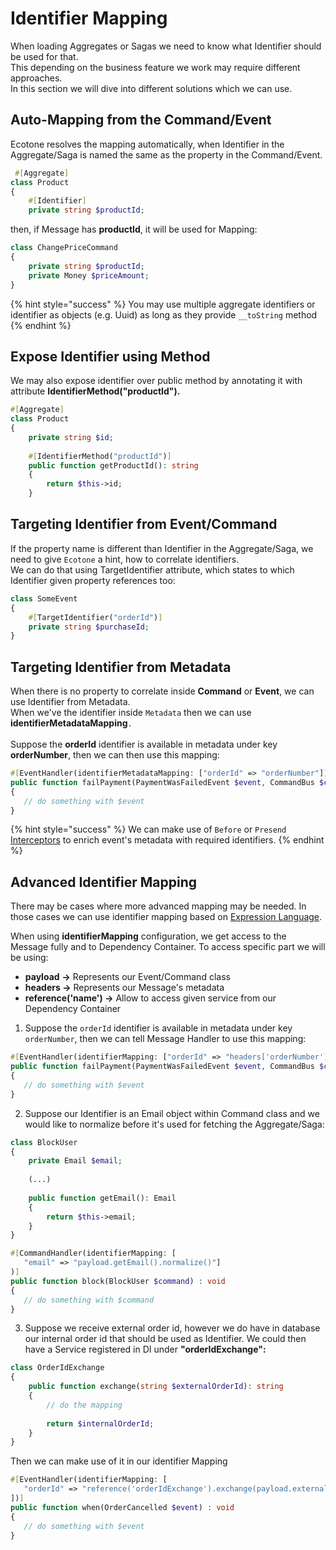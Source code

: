 # Identifier Mapping

When loading Aggregates or Sagas we need to know what Identifier should be used for that. \
This depending on the business feature we work may require different approaches. \
In this section we will dive into different solutions which we can use.

## Auto-Mapping from the Command/Event

Ecotone resolves the mapping automatically, when Identifier in the Aggregate/Saga is named the same as the property in the Command/Event.

```php
 #[Aggregate]
class Product
{
    #[Identifier]
    private string $productId;
```

then, if Message has **productId**, it will be used for Mapping:

```php
class ChangePriceCommand
{
    private string $productId;
    private Money $priceAmount;
}
```

{% hint style="success" %}
You may use multiple aggregate identifiers or identifier as objects (e.g. Uuid) as long as they provide `__toString` method
{% endhint %}

## Expose Identifier using Method

We may also expose identifier over public method by annotating it with attribute **IdentifierMethod("productId").**

```php
#[Aggregate]
class Product
{
    private string $id;
    
    #[IdentifierMethod("productId")]
    public function getProductId(): string
    {
        return $this->id;
    }
```

## Targeting Identifier from Event/Command

If the property name is different than Identifier in the Aggregate/Saga, we need to give `Ecotone` a hint, how to correlate identifiers. \
We can do that using TargetIdentifier attribute, which states to which Identifier given property references too:

```php
class SomeEvent
{
    #[TargetIdentifier("orderId")] 
    private string $purchaseId;
}
```

## Targeting Identifier from Metadata

When there is no property to correlate inside **Command** or **Event**, we can use Identifier from Metadata.\
When we've the identifier inside `Metadata` then we can use **identifierMetadataMapping**`.`\
\
Suppose the **orderId** identifier is available in metadata under key **orderNumber**, then we can then use this mapping:

```php
#[EventHandler(identifierMetadataMapping: ["orderId" => "orderNumber"])]
public function failPayment(PaymentWasFailedEvent $event, CommandBus $commandBus) : self 
{
   // do something with $event
}
```

{% hint style="success" %}
We can make use of `Before` or `Presend` [Interceptors](../extending-messaging-middlewares/interceptors.md) to enrich event's metadata with required identifiers.
{% endhint %}

## Advanced Identifier Mapping

There may be cases where more advanced mapping may be needed. In those cases we can use identifier mapping based on [Expression Language](https://symfony.com/doc/current/components/expression\_language.html).

When using **identifierMapping** configuration, we get access to the Message fully and to Dependency Container. To access specific part we will be using:

* **payload** **->** Represents our Event/Command class
* **headers ->** Represents our Message's metadata
* **reference('name') ->** Allow to access given service from our Dependency Container

1. Suppose the `orderId` identifier is available in metadata under key `orderNumber`, then we can tell Message Handler to use this mapping:

```php
#[EventHandler(identifierMapping: ["orderId" => "headers['orderNumber']"])]
public function failPayment(PaymentWasFailedEvent $event, CommandBus $commandBus) : void 
{
   // do something with $event
}
```

2. Suppose our Identifier is an Email object within Command class and we would like to normalize before it's used for fetching the Aggregate/Saga:

```php
class BlockUser
{
    private Email $email;
    
    (...)
    
    public function getEmail(): Email
    {
        return $this->email;
    }
}
```

```php
#[CommandHandler(identifierMapping: [
   "email" => "payload.getEmail().normalize()"]
)]
public function block(BlockUser $command) : void
{
   // do something with $command
}
```

3. Suppose we receive external order id, however we do have in database our internal order id that should be used as Identifier. We could then have a Service registered in DI under **"orderIdExchange":**

```php
class OrderIdExchange
{
    public function exchange(string $externalOrderId): string
    {
        // do the mapping
        
        return $internalOrderId;
    }
}
```

Then we can make use of it in our identifier Mapping

```php
#[EventHandler(identifierMapping: [
   "orderId" => "reference('orderIdExchange').exchange(payload.externalOrderId())"
])]
public function when(OrderCancelled $event) : void
{
   // do something with $event
}
```

